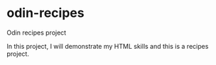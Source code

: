 # odin-recipes
Odin recipes project

In this project, I will demonstrate my HTML skills and this is a recipes project.